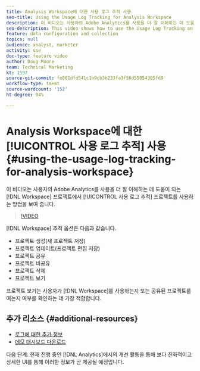 ```yaml
---
title: Analysis Workspace에 대한 사용 로그 추적 사용
seo-title: Using the Usage Log Tracking for Analysis Workspace
description: 이 비디오는 사용자의 Adobe Analytics를 사용을 더 잘 이해하는 데 도움이 되는 Workspace 프로젝트에서 사용 로그 추적 프로젝트를 사용하는 방법을 보여 줍니다.
seo-description: This video shows how to use the Usage Log Tracking on Workspace projects, which can help you better understand your users’ usage of Adobe Analytics.
feature: data configuration and collection
topics: null
audience: analyst, marketer
activity: use
doc-type: feature video
author: Doug Moore
team: Technical Marketing
kt: 1597
source-git-commit: fe861dfd541c1b9cb3b233fa3f56d55054305fd9
workflow-type: tm+mt
source-wordcount: '152'
ht-degree: 94%

---
```



# Analysis Workspace에 대한 [!UICONTROL 사용 로그 추적] 사용 {#using-the-usage-log-tracking-for-analysis-workspace}

이 비디오는 사용자의 Adobe Analytics를 사용을 더 잘 이해하는 데 도움이 되는 [!DNL Workspace] 프로젝트에서 [!UICONTROL 사용 로그 추적] 프로젝트를 사용하는 방법을 보여 줍니다.

>[!VIDEO](https://video.tv.adobe.com/v/22922/?quality=12)

[!DNL Workspace] 추적 옵션은 다음과 같습니다.

* 프로젝트 생성(새 프로젝트 저장)
* 프로젝트 업데이트(프로젝트 편집 저장)
* 프로젝트 공유
* 프로젝트 비공유
* 프로젝트 삭제
* 프로젝트 보기

프로젝트 보기는 사용자가 [!DNL Workspace]를 사용하는지 또는 공유된 프로젝트를 여는지 여부를 확인하는 데 가장 적합합니다.

## 추가 리소스 {#additional-resources}

* [로그에 대한 추가 정보](https://experienceleague.adobe.com/docs/analytics/admin/admin-tools/logs.html?lang=en)
* [데모 대시보드 다운로드](https://adobe.ly/2ygP5ws)

다음 단계: 현재 진행 중인 [!DNL Analytics]에서의 개선 활동을 통해 보다 친화적이고 상세한 UI를 통해 이러한 정보가 곧 제공될 예정입니다.
